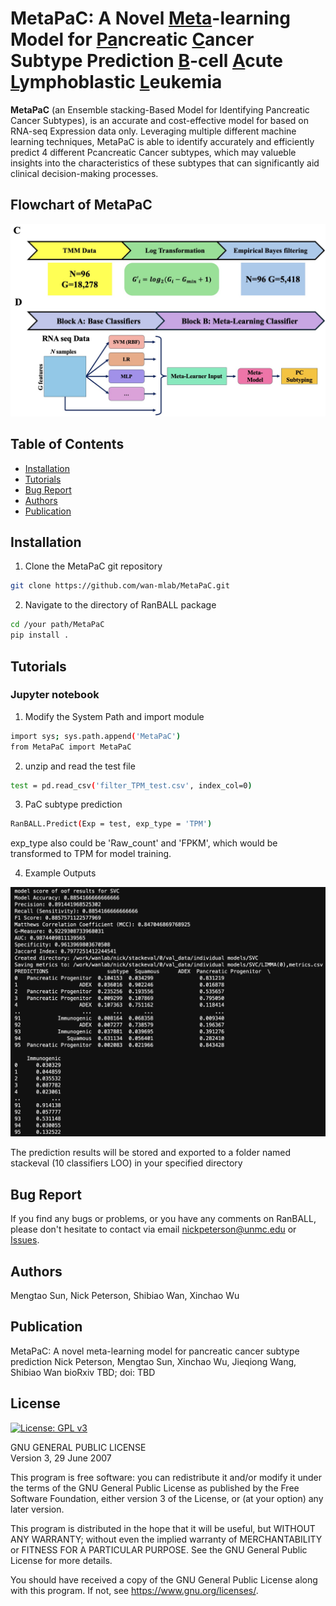 # MetaPaC: A Novel <ins>Meta</ins>-learning Model for <ins>Pa</ins>ncreatic <ins>C</ins>ancer Subtype Prediction <ins>B</ins>-cell <ins>A</ins>cute <ins>L</ins>ymphoblastic <ins>L</ins>eukemia
**MetaPaC** (an Ensemble stacking-Based Model for Identifying Pancreatic Cancer Subtypes), is an accurate and cost-effective model for based on RNA-seq Expression data only. Leveraging multiple different machine learning techniques, MetaPaC is able to identify accurately and efficiently predict 4 different Pcancreatic Cancer subtypes, which may valueble insights into the characteristics of these subtypes that can significantly aid clinical decision-making processes.

## Flowchart of MetaPaC
![Flowchart of MetaPaC](Flowchart.png)

## Table of Contents
- [Installation](#installation)
- [Tutorials](#Tutorials)
- [Bug Report](#Bug-Report)
- [Authors](#Authors)
- [Publication](#Publication)
## Installation
1. Clone the MetaPaC git repository
```bash
git clone https://github.com/wan-mlab/MetaPaC.git
```
2. Navigate to the directory of RanBALL package
```bash
cd /your path/MetaPaC
pip install .
```
## Tutorials
### Jupyter notebook
1. Modify the System Path and import module
```bash
import sys; sys.path.append('MetaPaC')
from MetaPaC import MetaPaC
```
2. unzip and read the test file
```bash
test = pd.read_csv('filter_TPM_test.csv', index_col=0)
```
3. PaC subtype prediction
```bash
RanBALL.Predict(Exp = test, exp_type = 'TPM')
```
   exp_type also could be 'Raw_count' and 'FPKM', which would be transformed to TPM for model training.

4. Example Outputs

![Example Outputs](OUTPUTgithub.png)

The prediction results will be stored and exported to a folder named stackeval (10 classifiers LOO) in your specified directory

## Bug Report

If you find any bugs or problems, or you have any comments on RanBALL, please don't hesitate to contact via email nickpeterson@unmc.edu or [Issues](https://github.com/wan-mlab/MetaPaC/issues).

## Authors
Mengtao Sun, Nick Peterson, Shibiao Wan, Xinchao Wu

## Publication
MetaPaC: A novel meta-learning model for pancreatic cancer subtype prediction
Nick Peterson, Mengtao Sun, Xinchao Wu, Jieqiong Wang, Shibiao Wan
bioRxiv TBD; doi: TBD

## License 

[![License: GPL v3](https://img.shields.io/badge/License-GPL%20v3-blue.svg)](https://www.gnu.org/licenses/gpl-3.0)

GNU GENERAL PUBLIC LICENSE  
Version 3, 29 June 2007

This program is free software: you can redistribute it and/or modify
it under the terms of the GNU General Public License as published by
the Free Software Foundation, either version 3 of the License, or
(at your option) any later version.

This program is distributed in the hope that it will be useful,
but WITHOUT ANY WARRANTY; without even the implied warranty of
MERCHANTABILITY or FITNESS FOR A PARTICULAR PURPOSE.  See the
GNU General Public License for more details.

You should have received a copy of the GNU General Public License
along with this program.  If not, see <https://www.gnu.org/licenses/>.
